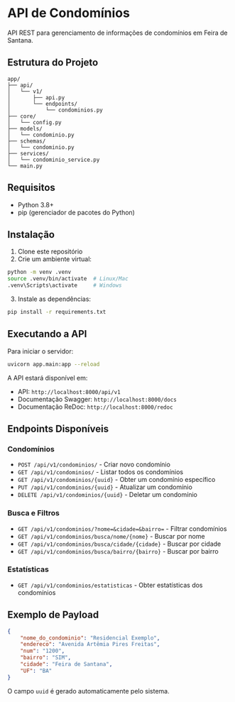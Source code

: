 # API de Condomínios

API REST para gerenciamento de informações de condomínios em Feira de Santana.

## Estrutura do Projeto

```
app/
├── api/
│   └── v1/
│       ├── api.py
│       └── endpoints/
│           └── condominios.py
├── core/
│   └── config.py
├── models/
│   └── condominio.py
├── schemas/
│   └── condominio.py
├── services/
│   └── condominio_service.py
└── main.py
```

## Requisitos

- Python 3.8+
- pip (gerenciador de pacotes do Python)

## Instalação

1. Clone este repositório
2. Crie um ambiente virtual:
```bash
python -m venv .venv
source .venv/bin/activate  # Linux/Mac
.venv\Scripts\activate     # Windows
```

3. Instale as dependências:
```bash
pip install -r requirements.txt
```

## Executando a API

Para iniciar o servidor:
```bash
uvicorn app.main:app --reload
```

A API estará disponível em:
- API: `http://localhost:8000/api/v1`
- Documentação Swagger: `http://localhost:8000/docs`
- Documentação ReDoc: `http://localhost:8000/redoc`

## Endpoints Disponíveis

### Condomínios

- `POST /api/v1/condominios/` - Criar novo condomínio
- `GET /api/v1/condominios/` - Listar todos os condomínios
- `GET /api/v1/condominios/{uuid}` - Obter um condomínio específico
- `PUT /api/v1/condominios/{uuid}` - Atualizar um condomínio
- `DELETE /api/v1/condominios/{uuid}` - Deletar um condomínio

### Busca e Filtros

- `GET /api/v1/condominios/?nome=&cidade=&bairro=` - Filtrar condomínios
- `GET /api/v1/condominios/busca/nome/{nome}` - Buscar por nome
- `GET /api/v1/condominios/busca/cidade/{cidade}` - Buscar por cidade
- `GET /api/v1/condominios/busca/bairro/{bairro}` - Buscar por bairro

### Estatísticas

- `GET /api/v1/condominios/estatisticas` - Obter estatísticas dos condomínios

## Exemplo de Payload

```json
{
    "nome_do_condominio": "Residencial Exemplo",
    "endereco": "Avenida Artêmia Pires Freitas",
    "num": "1200",
    "bairro": "SIM",
    "cidade": "Feira de Santana",
    "UF": "BA"
}
```

O campo `uuid` é gerado automaticamente pelo sistema. 